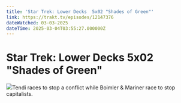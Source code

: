 ```yaml
---
title: 'Star Trek: Lower Decks  5x02 "Shades of Green"' 
link: https://trakt.tv/episodes/12147376
dateWatched: 03-03-2025
dateTime: 2025-03-04T03:55:27.000000Z
---
```

# Star Trek: Lower Decks  5x02 "Shades of Green"

![](https://walter-r2.trakt.tv/images/episodes/012/147/376/screenshots/thumb/8d468960cd.jpg)Tendi races to stop a conflict while Boimler &amp; Mariner race to stop capitalists.